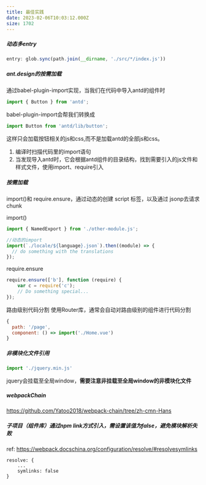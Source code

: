 ```yaml
---
title: 最佳实践
date: 2023-02-06T10:03:12.000Z
size: 1702
---
```

##### 动态多entry
```javascript
entry: glob.sync(path.join(__dirname, './src/*/index.js'))
```

##### ant.design的按需加载
通过babel-plugin-import实现，当我们在代码中导入antd的组件时
```js
import { Button } from 'antd';
```
babel-plugin-import会帮我们转换成
```js
import Button from 'antd/lib/button';
```  
这样只会加载按钮相关的js和css,而不是加载antd的全部js和css。

1. 编译时扫描代码里的import语句
2. 当发现导入antd时，它会根据antd组件的目录结构，找到需要引入的js文件和样式文件，使用import、require引入

##### 按需加载
import()和 require.ensure，通过动态的创建 script 标签，以及通过 jsonp去请求chunk

import()
```js
import { NamedExport } from './other-module.js';

//动态的import
import(`./locale/${language}.json`).then((module) => {
  // do something with the translations
});
```
require.ensure
```js
require.ensure(['b'], function (require) {
    var c = require('c');
    // Do something special...
});
```
路由级别代码分割
使用Router库，通常会自动对路由级别的组件进行代码分割
```js
{
  path: '/page',
  component: () => import('./Home.vue')
}
```

##### 非模块化文件引用
```javascript
import './jquery.min.js'
```
jquery会挂载至全局window，**需要注意非挂载至全局window的非模块化文件**

##### webpackChain
https://github.com/Yatoo2018/webpack-chain/tree/zh-cmn-Hans

##### 子项目（组件库）通过npm link方式引入，需设置该值为false，避免模块解析失败
ref: https://webpack.docschina.org/configuration/resolve/#resolvesymlinks
```
resolve: {
    ...
    symlinks: false
}
```
